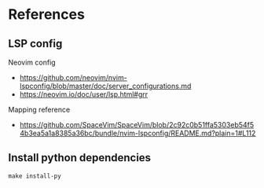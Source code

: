 # References
## LSP config
Neovim config
* https://github.com/neovim/nvim-lspconfig/blob/master/doc/server_configurations.md
* https://neovim.io/doc/user/lsp.html#grr

Mapping reference
* https://github.com/SpaceVim/SpaceVim/blob/2c92c0b51ffa5303eb54f54b3ea5a1a8385a36bc/bundle/nvim-lspconfig/README.md?plain=1#L112

## Install python dependencies
```
make install-py
```
